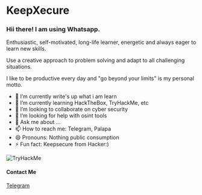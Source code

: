 # KeepXecure
### Hii there! I am using Whatsapp.

Enthusiastic, self-motivated, long-life learner, energetic and always eager to learn new skills.

Use a creative approach to problem solving and adapt to all challenging situations.

I like to be productive every day and "go beyond your limits" is my personal motto.
- 🔭 I’m currently write's up what i am learn
- 🌱 I’m currently learning HackTheBox, TryHackMe, etc
- 👯 I’m looking to collaborate on cyber security
- 🤔 I’m looking for help with osint tools
- 💬 Ask me about ...
- 📫 How to reach me: Telegram, Palapa
- 😄 Pronouns: Nothing public consumption
- ⚡ Fun fact: Keepsecure from Hacker:)


<img src="https://tryhackme-badges.s3.amazonaws.com/Druzxh.png" alt="TryHackMe">


#### Contact Me
[Telegram](https://t.me/inmyopini)
